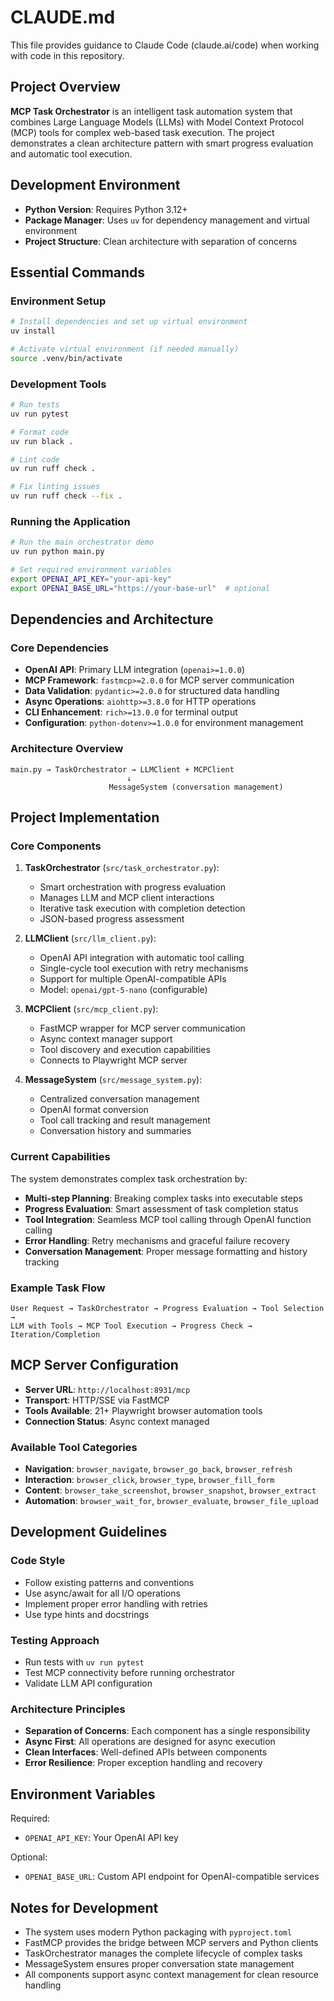 # CLAUDE.md

This file provides guidance to Claude Code (claude.ai/code) when working with code in this repository.

## Project Overview

**MCP Task Orchestrator** is an intelligent task automation system that combines Large Language Models (LLMs) with Model Context Protocol (MCP) tools for complex web-based task execution. The project demonstrates a clean architecture pattern with smart progress evaluation and automatic tool execution.

## Development Environment

- **Python Version**: Requires Python 3.12+
- **Package Manager**: Uses `uv` for dependency management and virtual environment
- **Project Structure**: Clean architecture with separation of concerns

## Essential Commands

### Environment Setup
```bash
# Install dependencies and set up virtual environment
uv install

# Activate virtual environment (if needed manually)
source .venv/bin/activate
```

### Development Tools
```bash
# Run tests
uv run pytest

# Format code
uv run black .

# Lint code
uv run ruff check .

# Fix linting issues
uv run ruff check --fix .
```

### Running the Application
```bash
# Run the main orchestrator demo
uv run python main.py

# Set required environment variables
export OPENAI_API_KEY="your-api-key"
export OPENAI_BASE_URL="https://your-base-url"  # optional
```

## Dependencies and Architecture

### Core Dependencies
- **OpenAI API**: Primary LLM integration (`openai>=1.0.0`)
- **MCP Framework**: `fastmcp>=2.0.0` for MCP server communication
- **Data Validation**: `pydantic>=2.0.0` for structured data handling
- **Async Operations**: `aiohttp>=3.8.0` for HTTP operations
- **CLI Enhancement**: `rich>=13.0.0` for terminal output
- **Configuration**: `python-dotenv>=1.0.0` for environment management

### Architecture Overview
```
main.py → TaskOrchestrator → LLMClient + MCPClient
                          ↓
                      MessageSystem (conversation management)
```

## Project Implementation

### Core Components

1. **TaskOrchestrator** (`src/task_orchestrator.py`):
   - Smart orchestration with progress evaluation
   - Manages LLM and MCP client interactions
   - Iterative task execution with completion detection
   - JSON-based progress assessment

2. **LLMClient** (`src/llm_client.py`):
   - OpenAI API integration with automatic tool calling
   - Single-cycle tool execution with retry mechanisms
   - Support for multiple OpenAI-compatible APIs
   - Model: `openai/gpt-5-nano` (configurable)

3. **MCPClient** (`src/mcp_client.py`):
   - FastMCP wrapper for MCP server communication
   - Async context manager support
   - Tool discovery and execution capabilities
   - Connects to Playwright MCP server

4. **MessageSystem** (`src/message_system.py`):
   - Centralized conversation management
   - OpenAI format conversion
   - Tool call tracking and result management
   - Conversation history and summaries

### Current Capabilities

The system demonstrates complex task orchestration by:
- **Multi-step Planning**: Breaking complex tasks into executable steps
- **Progress Evaluation**: Smart assessment of task completion status
- **Tool Integration**: Seamless MCP tool calling through OpenAI function calling
- **Error Handling**: Retry mechanisms and graceful failure recovery
- **Conversation Management**: Proper message formatting and history tracking

### Example Task Flow
```
User Request → TaskOrchestrator → Progress Evaluation → Tool Selection → 
LLM with Tools → MCP Tool Execution → Progress Check → Iteration/Completion
```

## MCP Server Configuration

- **Server URL**: `http://localhost:8931/mcp`
- **Transport**: HTTP/SSE via FastMCP
- **Tools Available**: 21+ Playwright browser automation tools
- **Connection Status**: Async context managed

### Available Tool Categories
- **Navigation**: `browser_navigate`, `browser_go_back`, `browser_refresh`
- **Interaction**: `browser_click`, `browser_type`, `browser_fill_form`
- **Content**: `browser_take_screenshot`, `browser_snapshot`, `browser_extract`
- **Automation**: `browser_wait_for`, `browser_evaluate`, `browser_file_upload`

## Development Guidelines

### Code Style
- Follow existing patterns and conventions
- Use async/await for all I/O operations
- Implement proper error handling with retries
- Use type hints and docstrings

### Testing Approach
- Run tests with `uv run pytest`
- Test MCP connectivity before running orchestrator
- Validate LLM API configuration

### Architecture Principles
- **Separation of Concerns**: Each component has a single responsibility
- **Async First**: All operations are designed for async execution
- **Clean Interfaces**: Well-defined APIs between components
- **Error Resilience**: Proper exception handling and recovery

## Environment Variables

Required:
- `OPENAI_API_KEY`: Your OpenAI API key

Optional:
- `OPENAI_BASE_URL`: Custom API endpoint for OpenAI-compatible services

## Notes for Development

- The system uses modern Python packaging with `pyproject.toml`
- FastMCP provides the bridge between MCP servers and Python clients
- TaskOrchestrator manages the complete lifecycle of complex tasks
- MessageSystem ensures proper conversation state management
- All components support async context management for clean resource handling
